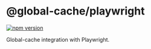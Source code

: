 # @global-cache/playwright

[![npm version](https://img.shields.io/npm/v/@global-cache/playwright)](https://www.npmjs.com/package/@global-cache/playwright)

Global-cache integration with Playwright.